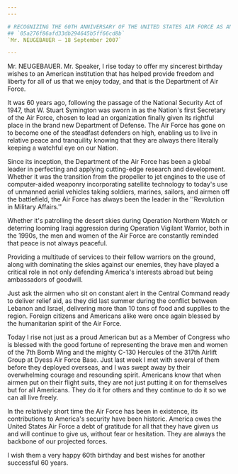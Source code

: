 ```yaml
---
---

# RECOGNIZING THE 60TH ANNIVERSARY OF THE UNITED STATES AIR FORCE AS AN  INDEPENDENT MILITARY SERVICE
## `05a276f86afd33db294645b5ff66cd8b`
`Mr. NEUGEBAUER — 18 September 2007`

---
```



Mr. NEUGEBAUER. Mr. Speaker, I rise today to offer my sincerest 
birthday wishes to an American institution that has helped provide 
freedom and liberty for all of us that we enjoy today, and that is the 
Department of Air Force.

It was 60 years ago, following the passage of the National Security 
Act of 1947, that W. Stuart Symington was sworn in as the Nation's 
first Secretary of the Air Force, chosen to lead an organization 
finally given its rightful place in the brand new Department of 
Defense. The Air Force has gone on to become one of the steadfast 
defenders on high, enabling us to live in relative peace and 
tranquility knowing that they are always there literally keeping a 
watchful eye on our Nation.

Since its inception, the Department of the Air Force has been a 
global leader in perfecting and applying cutting-edge research and 
development. Whether it was the transition from the propeller to jet 
engines to the use of computer-aided weaponry incorporating satellite 
technology to today's use of unmanned aerial vehicles taking soldiers, 
marines, sailors, and airmen off the battlefield, the Air Force has 
always been the leader in the ''Revolution in Military Affairs.''

Whether it's patrolling the desert skies during Operation Northern 
Watch or deterring looming Iraqi aggression during Operation Vigilant 
Warrior, both in the 1990s, the men and women of the Air Force are 
constantly reminded that peace is not always peaceful.

Providing a multitude of services to their fellow warriors on the 
ground, along with dominating the skies against our enemies, they have 
played a critical role in not only defending America's interests abroad 
but being ambassadors of goodwill.

Just ask the airmen who sit on constant alert in the Central Command 
ready to deliver relief aid, as they did last summer during the 
conflict between Lebanon and Israel, delivering more than 10 tons of 
food and supplies to the region. Foreign citizens and Americans alike 
were once again blessed by the humanitarian spirit of the Air Force.

Today I rise not just as a proud American but as a Member of Congress 
who is blessed with the good fortune of representing the brave men and 
women of the 7th Bomb Wing and the mighty C-130 Hercules of the 317th 
Airlift Group at Dyess Air Force Base. Just last week I met with 
several of them before they deployed overseas, and I was swept away by 
their overwhelming courage and resounding spirit. Americans know that 
when airmen put on their flight suits, they are not just putting it on 
for themselves but for all Americans. They do it for others and they 
continue to do it so we can all live freely.

In the relatively short time the Air Force has been in existence, its 
contributions to America's security have been historic. America owes 
the United States Air Force a debt of gratitude for all that they have 
given us and will continue to give us, without fear or hesitation. They 
are always the backbone of our projected forces.

I wish them a very happy 60th birthday and best wishes for another 
successful 60 years.